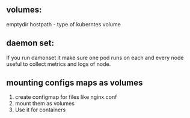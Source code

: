 
volumes:
------------

emptydir
hostpath - type of kuberntes volume 

daemon set:
----------
If you run damonset it make sure one pod runs on each and every node
useful to collect metrics and logs of node.

mounting configs maps as volumes
--------------------------
1. create configmap for files like nginx.conf
2. mount them as volumes
3. Use it for containers
